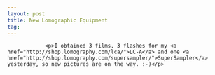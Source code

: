 ```yaml
---
layout: post
title: New Lomographic Equipment
tag: 
---
```



                <p>I obtained 3 films, 3 flashes for my <a href="http://shop.lomography.com/lca/">LC-A</a> and one <a href="http://shop.lomography.com/supersampler/">SuperSampler</a> yesterday, so new pictures are on the way. :-)</p>
            
